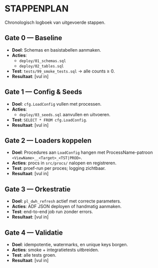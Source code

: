# STAPPENPLAN

Chronologisch logboek van uitgevoerde stappen.

## Gate 0 — Baseline
- **Doel**: Schemas en basistabellen aanmaken.
- **Acties**:
  - `deploy/01_schemas.sql`
  - `deploy/02_tables.sql`
- **Test**: `tests/99_smoke_tests.sql` -> alle counts ≥ 0.
- **Resultaat**: [vul in]

## Gate 1 — Config & Seeds
- **Doel**: `cfg.LoadConfig` vullen met processen.
- **Acties**:
  - `deploy/03_seeds.sql` aanvullen en uitvoeren.
- **Test**: `SELECT * FROM cfg.LoadConfig`.
- **Resultaat**: [vul in]

## Gate 2 — Loaders koppelen
- **Doel**: Procedures aan `LoadConfig` hangen met ProcessName-patroon `<ViewName>__<Target>_<TST|PROD>`.
- **Acties**: procs in `src/procs/` nalopen en registreren.
- **Test**: proef-run per proces; logging zichtbaar.
- **Resultaat**: [vul in]

## Gate 3 — Orkestratie
- **Doel**: `pl_dwh_refresh` actief met correcte parameters.
- **Acties**: ADF JSON deployen of handmatig aanmaken.
- **Test**: end-to-end job run zonder errors.
- **Resultaat**: [vul in]

## Gate 4 — Validatie
- **Doel**: idempotentie, watermarks, en unique keys borgen.
- **Acties**: smoke + integratietests uitbreiden.
- **Test**: alle tests groen.
- **Resultaat**: [vul in]
